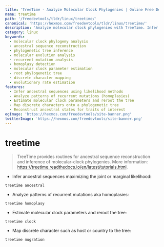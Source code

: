 ```yaml
---
title: 'TreeTime - Analyze Molecular Clock Phylogenies | Online Free DevTools by Hexmos'
name: treetime
path: '/freedevtools/tldr/linux/treetime/'
canonical: 'https://hexmos.com/freedevtools/tldr/linux/treetime/'
description: 'Analyze molecular clock phylogenies with TreeTime. Infer ancestral sequences and estimate evolutionary parameters. Free online tool, no registration required.'
category: linux
keywords:
  - molecular clock phylogeny analysis
  - ancestral sequence reconstruction
  - phylogenetic tree inference
  - molecular evolution analysis
  - recurrent mutation analysis
  - homoplasy detection
  - molecular clock parameter estimation
  - root phylogenetic tree
  - discrete character mapping
  - evolutionary rate estimation
features:
  - Infer ancestral sequences using likelihood methods
  - Analyze patterns of recurrent mutations (homoplasies)
  - Estimate molecular clock parameters and reroot the tree
  - Map discrete characters onto a phylogenetic tree
  - Reconstruct ancestral states for traits of interest
ogImage: 'https://hexmos.com/freedevtools/site-banner.png'
twitterImage: 'https://hexmos.com/freedevtools/site-banner.png'
---
```


# treetime

> TreeTime provides routines for ancestral sequence reconstruction and inference of molecular-clock phylogenies.
> More information: <https://treetime.readthedocs.io/en/latest/tutorials.html>.

- Infer ancestral sequences maximizing the joint or marginal likelihood:

`treetime ancestral`

- Analyze patterns of recurrent mutations aka homoplasies:

`treetime homoplasy`

- Estimate molecular clock parameters and reroot the tree:

`treetime clock`

- Map discrete character such as host or country to the tree:

`treetime mugration`
